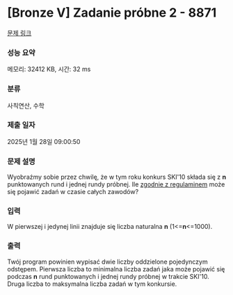 # [Bronze V] Zadanie próbne 2 - 8871 

[문제 링크](https://www.acmicpc.net/problem/8871) 

### 성능 요약

메모리: 32412 KB, 시간: 32 ms

### 분류

사칙연산, 수학

### 제출 일자

2025년 1월 28일 09:00:50

### 문제 설명

<p>Wyobraźmy sobie przez chwilę, że w tym roku konkurs SKI'10 składa się z <strong>n</strong> punktowanych rund i jednej rundy próbnej. Ile <a href="http://www.informatyka.wroc.pl/node/856">zgodnie z regulaminem</a> może się pojawić zadań w czasie całych zawodów?</p>

### 입력 

 <p>W pierwszej i jedynej linii znajduje się liczba naturalna <strong>n</strong> (1<=<strong>n</strong><=1000).</p>

### 출력 

 <p>Twój program powinien wypisać dwie liczby oddzielone pojedynczym odstępem. Pierwsza liczba to minimalna liczba zadań jaka może pojawić się podczas <strong>n</strong> rund punktowanych i jednej rundy próbnej w trakcie SKI'10. Druga liczba to maksymalna liczba zadań w tym konkursie.</p>

